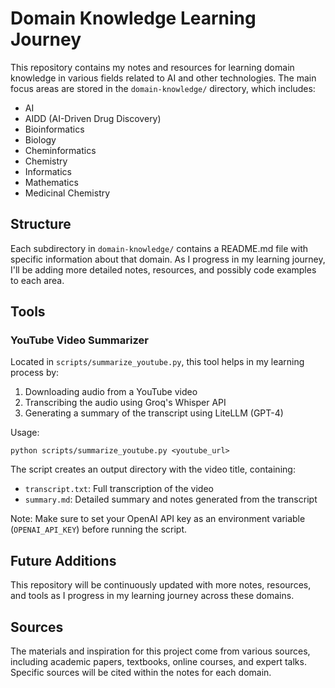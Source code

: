 # Domain Knowledge Learning Journey

This repository contains my notes and resources for learning domain knowledge in various fields related to AI and other technologies. The main focus areas are stored in the `domain-knowledge/` directory, which includes:

- AI
- AIDD (AI-Driven Drug Discovery)
- Bioinformatics
- Biology
- Cheminformatics
- Chemistry
- Informatics
- Mathematics
- Medicinal Chemistry

## Structure

Each subdirectory in `domain-knowledge/` contains a README.md file with specific information about that domain. As I progress in my learning journey, I'll be adding more detailed notes, resources, and possibly code examples to each area.

## Tools

### YouTube Video Summarizer

Located in `scripts/summarize_youtube.py`, this tool helps in my learning process by:

1. Downloading audio from a YouTube video
2. Transcribing the audio using Groq's Whisper API
3. Generating a summary of the transcript using LiteLLM (GPT-4)

Usage:

```
python scripts/summarize_youtube.py <youtube_url>
```

The script creates an output directory with the video title, containing:

- `transcript.txt`: Full transcription of the video
- `summary.md`: Detailed summary and notes generated from the transcript

Note: Make sure to set your OpenAI API key as an environment variable (`OPENAI_API_KEY`) before running the script.

## Future Additions

This repository will be continuously updated with more notes, resources, and tools as I progress in my learning journey across these domains.

## Sources

The materials and inspiration for this project come from various sources, including academic papers, textbooks, online courses, and expert talks. Specific sources will be cited within the notes for each domain.
